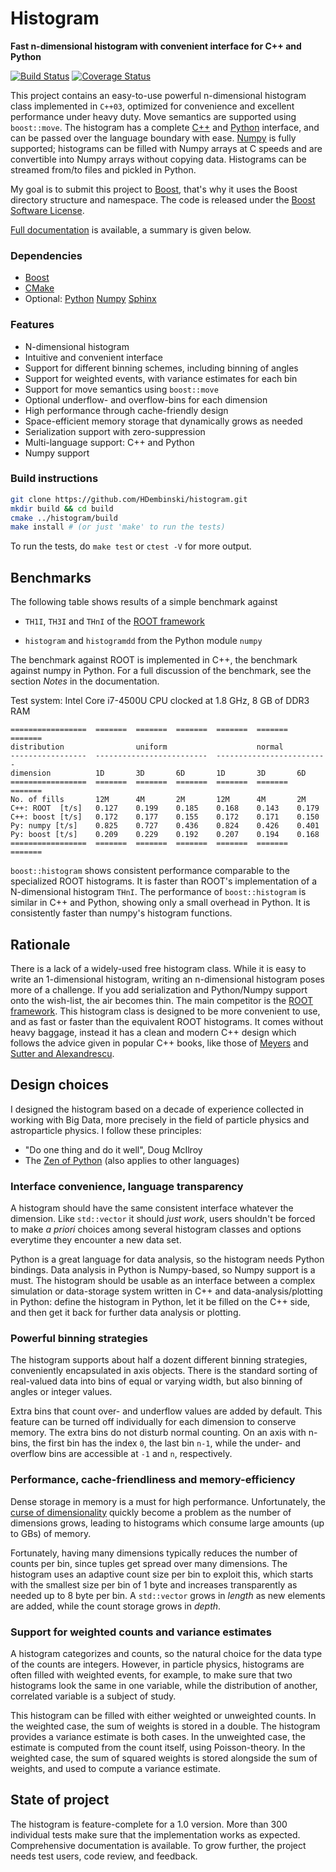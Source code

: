 # Histogram

**Fast n-dimensional histogram with convenient interface for C++ and Python**

[![Build Status](https://travis-ci.org/HDembinski/histogram.svg?branch=master)](https://travis-ci.org/HDembinski/histogram) [![Coverage Status](https://coveralls.io/repos/github/HDembinski/histogram/badge.svg?branch=master)](https://coveralls.io/github/HDembinski/histogram?branch=master)

This project contains an easy-to-use powerful n-dimensional histogram class implemented in `C++03`, optimized for convenience and excellent performance under heavy duty. Move semantics are supported using `boost::move`. The histogram has a complete [C++](http://yosefk.com/c++fqa/defective.html) and [Python](http://www.python.org) interface, and can be passed over the language boundary with ease. [Numpy](http://www.numpy.org) is fully supported; histograms can be filled with Numpy arrays at C speeds and are convertible into Numpy arrays without copying data. Histograms can be streamed from/to files and pickled in Python.

My goal is to submit this project to [Boost](http://www.boost.org), that's why it uses the Boost directory structure and namespace. The code is released under the [Boost Software License](http://www.boost.org/LICENSE_1_0.txt).

[Full documentation](https://htmlpreview.github.io/?https://raw.githubusercontent.com/HDembinski/histogram/master/doc/html/index.html) is available, a summary is given below.

### Dependencies

* [Boost](http://www.boost.org)
* [CMake](https://cmake.org)
* Optional:
  [Python](http://www.python.org)
  [Numpy](http://www.numpy.org)
  [Sphinx](http://www.sphinx-doc.org)

### Features

* N-dimensional histogram
* Intuitive and convenient interface
* Support for different binning schemes, including binning of angles
* Support for weighted events, with variance estimates for each bin
* Support for move semantics using `boost::move`
* Optional underflow- and overflow-bins for each dimension
* High performance through cache-friendly design
* Space-efficient memory storage that dynamically grows as needed
* Serialization support with zero-suppression
* Multi-language support: C++ and Python
* Numpy support

### Build instructions

```sh
git clone https://github.com/HDembinski/histogram.git
mkdir build && cd build
cmake ../histogram/build
make install # (or just 'make' to run the tests)
```

To run the tests, do `make test` or `ctest -V` for more output.

## Benchmarks

The following table shows results of a simple benchmark against

* `TH1I`, `TH3I` and `THnI` of the [ROOT framework](https://root.cern.ch>)

* `histogram` and `histogramdd` from the Python module `numpy`

The benchmark against ROOT is implemented in C++, the benchmark against numpy in Python. For a full discussion of the benchmark, see the section *Notes* in the documentation.

Test system: Intel Core i7-4500U CPU clocked at 1.8 GHz, 8 GB of DDR3 RAM

```
=================  =======  =======  =======  =======  =======  =======
distribution                uniform                    normal
-----------------  -------------------------  -------------------------
dimension          1D       3D       6D       1D       3D       6D
=================  =======  =======  =======  =======  =======  =======
No. of fills       12M      4M       2M       12M      4M       2M
C++: ROOT  [t/s]   0.127    0.199    0.185    0.168    0.143    0.179
C++: boost [t/s]   0.172    0.177    0.155    0.172    0.171    0.150
Py: numpy [t/s]    0.825    0.727    0.436    0.824    0.426    0.401
Py: boost [t/s]    0.209    0.229    0.192    0.207    0.194    0.168
=================  =======  =======  =======  =======  =======  =======
```

`boost::histogram` shows consistent performance comparable to the specialized ROOT histograms. It is faster than ROOT's implementation of a N-dimensional histogram `THnI`. The performance of `boost::histogram` is similar in C++ and Python, showing only a small overhead in Python. It is consistently faster than numpy's histogram functions.

## Rationale

There is a lack of a widely-used free histogram class. While it is easy to write an 1-dimensional histogram, writing an n-dimensional histogram poses more of a challenge. If you add serialization and Python/Numpy support onto the wish-list, the air becomes thin. The main competitor is the [ROOT framework](https://root.cern.ch). This histogram class is designed to be more convenient to use, and as fast or faster than the equivalent ROOT histograms. It comes without heavy baggage, instead it has a clean and modern C++ design which follows the advice given in popular C++ books, like those of [Meyers](http://www.aristeia.com/books.html) and [Sutter and Alexandrescu](http://www.gotw.ca/publications/c++cs.htm).

## Design choices

I designed the histogram based on a decade of experience collected in working with Big Data, more precisely in the field of particle physics and astroparticle physics. I follow these principles:

* "Do one thing and do it well", Doug McIlroy
* The [Zen of Python](https://www.python.org/dev/peps/pep-0020) (also applies to other languages)

### Interface convenience, language transparency

A histogram should have the same consistent interface whatever the dimension. Like `std::vector` it should *just work*, users shouldn't be forced to make *a priori* choices among several histogram classes and options everytime they encounter a new data set.

Python is a great language for data analysis, so the histogram needs Python bindings. Data analysis in Python is Numpy-based, so Numpy support is a must. The histogram should be usable as an interface between a complex simulation or data-storage system written in C++ and data-analysis/plotting in Python: define the histogram in Python, let it be filled on the C++ side, and then get it back for further data analysis or plotting. 

### Powerful binning strategies

The histogram supports about half a dozent different binning strategies, conveniently encapsulated in axis objects. There is the standard sorting of real-valued data into bins of equal or varying width, but also binning of angles or integer values.

Extra bins that count over- and underflow values are added by default. This feature can be turned off individually for each dimension to conserve memory. The extra bins do not disturb normal counting. On an axis with n-bins, the first bin has the index `0`, the last bin `n-1`, while the under- and overflow bins are accessible at `-1` and `n`, respectively.

### Performance, cache-friendliness and memory-efficiency

Dense storage in memory is a must for high performance. Unfortunately, the [curse of dimensionality](https://en.wikipedia.org/wiki/Curse_of_dimensionality) quickly become a problem as the number of dimensions grows, leading to histograms which consume large amounts (up to GBs) of memory.

Fortunately, having many dimensions typically reduces the number of counts per bin, since tuples get spread over many dimensions. The histogram uses an adaptive count size per bin to exploit this, which starts with the smallest size per bin of 1 byte and increases transparently as needed up to 8 byte per bin. A `std::vector` grows in *length* as new elements are added, while the count storage grows in *depth*.

### Support for weighted counts and variance estimates

A histogram categorizes and counts, so the natural choice for the data type of the counts are integers. However, in particle physics, histograms are often filled with weighted events, for example, to make sure that two histograms look the same in one variable, while the distribution of another, correlated variable is a subject of study.

This histogram can be filled with either weighted or unweighted counts. In the weighted case, the sum of weights is stored in a double. The histogram provides a variance estimate is both cases. In the unweighted case, the estimate is computed from the count itself, using Poisson-theory. In the weighted case, the sum of squared weights is stored alongside the sum of weights, and used to compute a variance estimate.

## State of project

The histogram is feature-complete for a 1.0 version. More than 300 individual tests make sure that the implementation works as expected. Comprehensive documentation is available. To grow further, the project needs test users, code review, and feedback.
